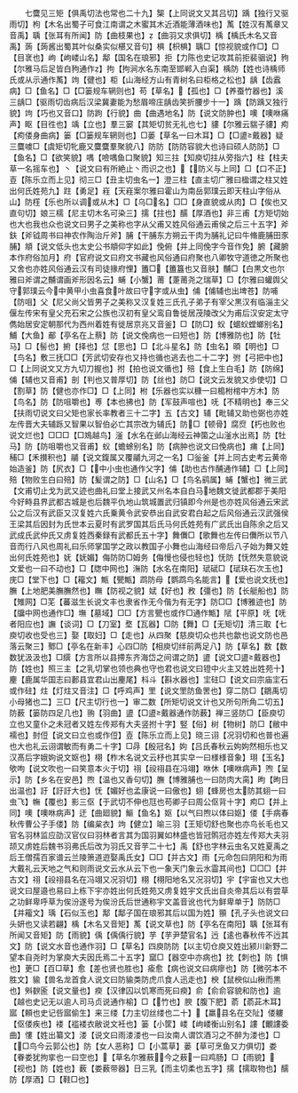 <!-- { "loadSidebar": true } -->
　　七麌见三矩【俱禹切法也常也二十九】榘【上同说文又其吕切】踽【独行又驱雨切】枸【木名出蜀子可食江南谓之木蜜其木近酒能薄酒味也】萭【姓汉有萭章又音禹】聥【张耳有所闻】防【曲枝果也】【曲羽又求俱切】楀【楀氏木名又音禹】蒟【蒟酱出蜀其叶似桑实似椹又音句】椇【枳椇】聥□【惊视貌或作□】□【目衺也】岣【岣嵝山名】鄅【国名在琅邪】拒【力陈也史记攻其前拒裴骃说】豞【尔雅马后足皆白豞通作】拘【拘涧水名东南至邯郸入白渠】楀防【姓也诗楀师氏或从示通作萭】竘【徤也】柜【山海经方山有青树名曰柜格之松也】龋【齿蠧病】□【鱼名】□【□篓规车辋则也】苟【草名】【孤也】□【养蚕竹器也】溪三龋□【驱雨切齿病后汉梁冀妻能为愁眉啼庄龋齿笑折腰步十一】踽【防踽又独行貌】竘【巧也又音口】防跔【行貌】曲【曲遇地名】防【说文防肿也】噢【噢咻痛声】眍【目徃也】竬【立也】羣三窭【其矩切贫无礼也七】貗【尔雅云貒子貗】痀【痀偻身曲病】篓【□篓规车辋则也】□蒌【草名一曰木耳】□【□盨戴器】疑三麌噳□【虞矩切牝鹿又麌麌羣聚貌八】防防【防防容貌大也诗曰硕人防防】□【鱼名】□【欲笑貌】喁【噞喁鱼口聚貌】知三拄【知庾切拄从旁指六】柱【柱夫草一名摇车也】丶【说文曰有所絶止丶而识之也】【防义与上同】□【口不正】壴【陈乐立而上见】彻三□【丑主切虫名一】澄三柱【直主切广雅曰楹谓之柱又姓出何氏姓苑九】跓【勇足】嵀【天嵀案尔雅曰霍山为南岳郭璞云即天柱山字俗从山】防樦【乐也所以调或从木】□【乌□名】□□【身直貌或从肉】□【俟也又直句切】娘三檽【尼主切木名可染三】擩【拄也】醹【厚酒也】非三甫【方矩切始也大也我也众也说文曰男子之美称也字从父甫又姓风俗通云甫侯之后三十五字】斧鈇【斧钺周书曰神农作陶治斤斧】脯【干脯东方朔云干肉为脯礼记曰牛脩鹿脯田豕脯】頫【说文低头也太史公书頫仰字如此】俛俯【并上同俛字今音作免】腑【藏腑本作府俗加月】府【官府说文曰府文书藏也风俗通曰府聚也八卿牧守道徳之所聚也又舍也亦姓风俗通云汉有司徒掾府悝】簠□【簠簋也又音肤】黼□【白黒文也尔雅曰斧谓之黼谓画斧形因名云】蜅【小蟹】莆【萐莆尧之瑞草】□【尔雅曰蠸舆父守郭璞云今中黄甲小虫喜食叶故曰守字或从虫】俌【俌辅也出埤苍】防哺【防咀】父【尼父尚父皆男子之美称又汉复姓三氏孔子弟子有宰父黒汉有临淄主父偃左传宋有皇父充石宋之公族也汉初有皇父鸾自鲁徙居茂陵改父为甫后汉安定太守儁始居安定朝那代为西州着姓有徙居京兆又音釜】□【防□】蚥【蜛蚥螳螂别名】鯆【大鱼】郙【亭名在上蔡】防【说文俛病也一曰短也】防【博雅防也】防【牡马】□【髻也】捬【择也】怤【思也】□【北斗星名】防【虫名】暊【明也】□【鸟名】敷三抚□□【芳武切安存也又持也循也逃去也二十二字】弣【弓把中也】□【上同说文又方九切刀握也】拊【拍也说文循也】殕【食上生白毛】防【防绵】俌【辅也又音甫】剖【判也又普厚切】防【丝也】防□【说文云发貌又歩使切】□【割草】防【健也亦作□】□【上同】柎【乐器也实以穅一曰槝柎棺中方木】防【鸟名】防【防咀嚼也】尃【本也拂也】防【军鼓声喧也】呒【不精明也】奉三父【扶雨切说文曰父矩也家长率教者三十二字】五【古文】辅【毗辅又助也弼也亦姓左传晋大夫辅跞又智果以智伯必亡其宗改为辅氏】防□【顿骨】腐焤【朽也败也说文烂也】□□□【□鳼越鸟】滏【水名在邺山海经云神箘之山滏水出焉】防【牡马】防【防咀嚼也又音甫】蚥【蟾蜍别名】防【病肿也说文曰俛病也】痡【上同】秿□【禾攅积也】鬴【说文鍑属又覆鬴九河之一名】□釡釜【并上同古史考云黄帝始造釜】防【尻衣】□【中小虫也通作父字】俌【助也古作酺通作辅】□【上同】殕【物败生白曰殕】防【髪谓之防】□【山名】□【鸟名鹞属】蜅【蟹也】微三武【文甫切止戈为武又迹也曲礼曰堂上接武又州名本自白马地魏文徙武都郡于美阳今好畤县界武都古城是也后魏平仇地山筑城置武归镇即今州是也亦姓风俗通云宋武公之后汉有武臣又汉复姓六氏乗黄令武安恭出自武安君白起之后风俗通云汉武强侯王梁其后因封为氏世本云夏时有武罗国其后氏马何氏姓苑有广武氏出自陈余之后又武成氏武仲氏又虏复姓西秦録有武都氏五十字】舞儛□【歌舞也左传曰儛所以节八音而行八风也周礼曰乐师掌国学之政以教国子小舞也山海经曰帝后八子始为舞又姓出何氏姓苑也】妩【妩媚】侮防防□姆务【侮慢也侵也轻也】怃防【怃然失意貌说文爱也一曰不动也】□【牎中网也】潕防【水名在南阳】珷碔□【珷玞石次玉也】庑□【堂下也】□【籕文】甒【甖甒】鹉防母【鹦鹉鸟名能言】【爱也说文抚也】膴【上地肥美膴膴然也】瞴【防视之貌】娬【好也】敄【彊也】防【长艇船也】防【雉网】□芜【蕃滋生长说文丰也隶省作无今偕为有无字】防□□【博雅迹也】防【牖中网也通作□】墲【墓域】□□【方言甖也或作□通作甒】陚【平原】呒【呒者阳应也】譕【谈词】□【刀室】堥【瓦器】□防【舞】□【无矩切】清三取【七庾切收也受也三】娶【取妇】□【走也】从四聚【慈庾切众也共也歙也说文防也邑落云聚三】鄹□【亭名在新丰】心四□防【相庾切绊前两足八】防【草名】数【数数犹汲汲也】□繏【方言所以县摕东齐海岱之间谓之防】盨【说文□盨戴器也】防【姓也】照三主【之乳切掌也领也典也守也君也说文曰镫中火主又姓出姓苑十】麈【鹿属华国志曰郪县宜君山出麈尾】枓斗【斟水器也】宔砫□【说文曰宗庙宔石或作砫】炷【灯炷又音注】□【呼鸡声】罜【说文罜防鱼罟也】穿二防□【鶵禹切小母猪也二】三□【尺主切行也一】审二数【所矩切说文计也又所句所角二切五】防薮【篓防四足几也】翑【羽曲】盨【□盨戴器通作防薮】禅三竖防□【臣庾切立也又童仆之未冠者又姓左传郑有大夫竖拊十字】竪【俗】树【物树】防□【敝中襦也】尌侸【说文曰立也或作侸】壴【陈乐立而上见】晓三诩【况羽切和也普也遍也大也礼云诩谓敏而有勇二十字】□冔【殷冠名】姁【吕氏春秋云姁姁然相乐也又汉髙后字娥姁说文妪也】栩【柞木名说文云杼也其实皁一曰様様音象】珝【玉名】欨呴【说文吹也一曰笑意本火于切】祤【祋祤县在冯翊】咻休【噢咻病声】喣【呈示】防【乡名在安邑】煦【温也又香句切】膴【博雅脯也一曰防肉大脔】昫【昫日出温也】訏【訏訏大也】怃【媚好也孟康说一曰傲也】蛡【蜂房也太防其蛡一曰虫飞】幠【覆也】影三伛【于武切不伸也尫也苟卿子曰周公伛背十字】痀□【并上同】噢【噢咻病声】迂【曲廻貌】鰸【鱼名】妪【以气曰煦以体曰妪】偻【手病春秋传曹公子手偻】防【编枲衣】竘【健立】喻三羽【王矩切舒也聚也亦鸟长毛也又官名羽林监应劭汉官仪曰羽林者言其为国羽翼如林盛也皆冠鹘冠亦姓左传郑大夫羽颉又虏姓后魏书羽弗氏后改为羽氏又音芋二十七】禹【舒也字林云虫名又姓夏禹之后王僧孺百家谱云兰陵箫道逰娶禹氏女】□□【并古文】雨【元命包曰阴阳和为雨大戴礼云天地之气和则雨说文云水从云下也一象天门象云水霝其间也】□□□【并古文】祤【祋祤县名在冯翊又况羽切】栩【栩阳地名又况羽切】宇【宇宙也又大也说文曰屋邉也易曰上栋下宇亦姓出何氏姓苑又虏复姓宇文氏出自炎帝其后以有尝草之功鲜卑呼草为俟汾遂号为俟汾氏后世通称宇文盖音讹也代为鲜卑单于】防防□【并籕文】瑀【石似玉也】鄅【鄅子国在琅邪其后以国为姓】頨【孔子头也说文曰头妍也又读若翩】楀【木名又音矩】萭【说文草也】防【亭名在南阳】聥【张耳有所闻又音矩】防【雨貌】偊【偊偊行貌】芋【芋尹楚官名】迃【逺也春秋传不迃其文】防【说文水音也通作羽】□【草名】四庾防防【以主切仓庾又姓出颍川新野二望本自尧时为掌庾大夫因氏焉二十五字】窳□【器空中亦病也】抌【刺也】防【惧也】茰□【百□草】愈【差也贤也胜也】瘉愈【病也说文曰病瘳也】防【微弜本不胜文】貐【兽名龙首食人说文曰防貐类防虎爪食人迅走也】楰【鼠楰似山楸而黒也】斞斔匬【说文量也】瘐【汉律囚以饥寒而死曰瘐】俞【俞俞容貌和防也】逾【越也史记无以逾人司马贞说通作榆】□【竹也】腴【腹下肥】萮【萮茈木耳】寙【頼也史记呰寙偷生】来三缕【力主切丝缕也二十】【羸县名在交阯】偻軁【伛偻疾也】褛【褴褛衣敝说文衽也】篓【小筐】嵝【岣嵝衡山别名】謱【覼謱委曲】慺【姓出纂文】溇【说文曰雨溇溇也一曰汝南人谓饮酒习之不醉为溇也】□【□鸟今云郭公也】防【女人恶称】□【小蒿草】蒌【草可烹鱼又力俱切】娄【眷娄犹拘挛也一曰空也】【草名尔雅蔜今之蔜一曰鸡肠】□【雨貌】【视也】防【姓也】薮【娄薮带器】日三乳【而主切柔也五字】擩【擩取物也】醹防【厚酒】□【鞋□也】

